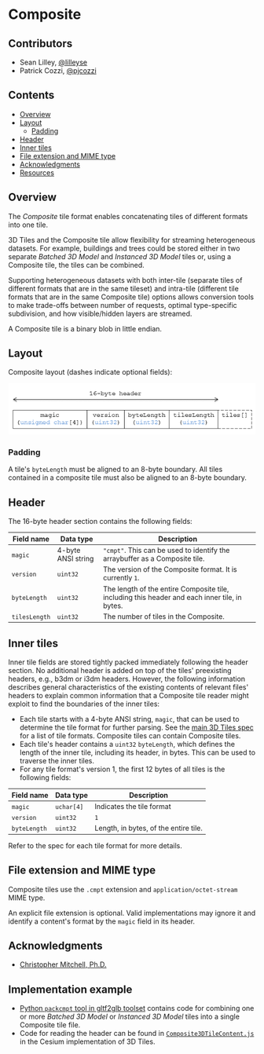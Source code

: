 # Composite

## Contributors

* Sean Lilley, [@lilleyse](https://github.com/lilleyse)
* Patrick Cozzi, [@pjcozzi](https://twitter.com/pjcozzi)

## Contents

* [Overview](#overview)
* [Layout](#layout)
    * [Padding](#padding)
* [Header](#header)
* [Inner tiles](#inner-tiles)
* [File extension and MIME type](#file-extension-and-mime-type)
* [Acknowledgments](#acknowledgments)
* [Resources](#resources)

## Overview

The _Composite_ tile format enables concatenating tiles of different formats into one tile.

3D Tiles and the Composite tile allow flexibility for streaming heterogeneous datasets.  For example, buildings and trees could be stored either in two separate _Batched 3D Model_ and _Instanced 3D Model_ tiles or, using a Composite tile, the tiles can be combined.

Supporting heterogeneous datasets with both inter-tile (separate tiles of different formats that are in the same tileset) and intra-tile (different tile formats that are in the same Composite tile) options allows conversion tools to make trade-offs between number of requests, optimal type-specific subdivision, and how visible/hidden layers are streamed.

A Composite tile is a binary blob in little endian.

## Layout

Composite layout (dashes indicate optional fields):

![](figures/layout.png)

### Padding

A tile's `byteLength` must be aligned to an 8-byte boundary. All tiles contained in a composite tile must also be aligned to an 8-byte boundary.

## Header

The 16-byte header section contains the following fields:

|Field name|Data type|Description|
|----------|---------|-----------|
| `magic` | 4-byte ANSI string | `"cmpt"`.  This can be used to identify the arraybuffer as a Composite tile. |
| `version` | `uint32` | The version of the Composite format. It is currently `1`. |
| `byteLength` | `uint32` | The length of the entire Composite tile, including this header and each inner tile, in bytes. |
| `tilesLength` | `uint32` | The number of tiles in the Composite. |

## Inner tiles

Inner tile fields are stored tightly packed immediately following the header section. No additional header is added on top of the tiles' preexisting headers, e.g., b3dm or i3dm headers. However, the following information describes general characteristics of the existing contents of relevant files' headers to explain common information that a Composite tile reader might exploit to find the boundaries of the inner tiles:

* Each tile starts with a 4-byte ANSI string, `magic`, that can be used to determine the tile format for further parsing.  See the [main 3D Tiles spec](../../README.md) for a list of tile formats.  Composite tiles can contain Composite tiles.
* Each tile's header contains a `uint32` `byteLength`, which defines the length of the inner tile, including its header, in bytes.  This can be used to traverse the inner tiles.
* For any tile format's version 1, the first 12 bytes of all tiles is the following fields:

|Field name|Data type|Description|
|----------|---------|-----------|
| `magic` | `uchar[4]` | Indicates the tile format |
| `version` | `uint32` | `1` |
| `byteLength` | `uint32` | Length, in bytes, of the entire tile. |

Refer to the spec for each tile format for more details.

## File extension and MIME type

Composite tiles use the `.cmpt` extension and `application/octet-stream` MIME type.

An explicit file extension is optional. Valid implementations may ignore it and identify a content's format by the `magic` field in its header.

## Acknowledgments

* [Christopher Mitchell, Ph.D.](https://github.com/KermMartian)

## Implementation example

* [Python `packcmpt` tool in gltf2glb toolset](https://github.com/Geopipe/gltf2glb) contains code for combining one or more _Batched 3D Model_ or _Instanced 3D Model_ tiles into a single Composite tile file.
* Code for reading the header can be found in
[`Composite3DTileContent.js`](https://github.com/AnalyticalGraphicsInc/cesium/blob/master/Source/Scene/Composite3DTileContent.js)
in the Cesium implementation of 3D Tiles.

